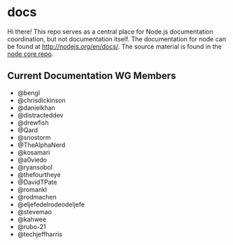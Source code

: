 # docs

Hi there! This repo serves as a central place for Node.js documentation
coordination, but not documentation itself. The documentation for node can be
found at <http://nodejs.org/en/docs/>. The source material is found in the
[node core repo][].

## Current Documentation WG Members

* @bengl
* @chrisdickinson
* @danielkhan
* @distracteddev
* @drewfish
* @Qard
* @snostorm
* @TheAlphaNerd
* @kosamari
* @a0viedo
* @ryansobol 
* @thefourtheye 
* @DavidTPate 
* @romankl 
* @rodmachen 
* @eljefedelrodeodeljefe
* @stevemao
* @kahwee
* @rubo-21 
* @techjeffharris

[node core repo]: https://github.com/nodejs/node
